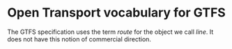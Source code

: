 # Open Transport vocabulary for GTFS

The GTFS specification uses the term *route* for the object we call *line*. It does not
have this notion of commercial direction.